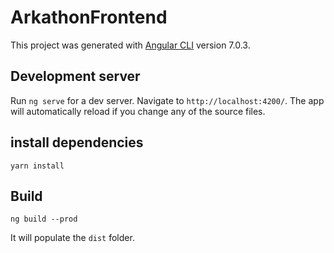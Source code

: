 # ArkathonFrontend

This project was generated with [Angular CLI](https://github.com/angular/angular-cli) version 7.0.3.

## Development server

Run `ng serve` for a dev server. Navigate to `http://localhost:4200/`. The app will automatically reload if you change any of the source files.

## install dependencies
```
yarn install
```
## Build 
```
ng build --prod
```

It will populate the `dist` folder.
